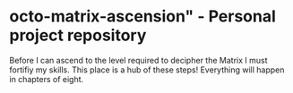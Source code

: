# octo-matrix-ascension" - Personal project repository
Before I can ascend to the level required to decipher the Matrix I must fortifiy my skills. This place is a hub of these steps! Everything will happen in chapters of eight.
